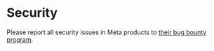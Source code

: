 # Security

Please report all security issues in Meta products to [their bug bounty program](https://www.facebook.com/whitehat/report/).